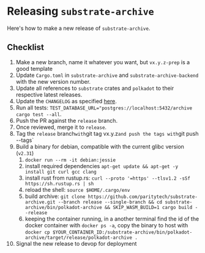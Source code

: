 # Releasing `substrate-archive`

Here's how to make a new release of `substrate-archive`.

## Checklist

1. Make a new branch, name it whatever you want, but `vx.y.z-prep` is a good template
1. Update `Cargo.toml` in `substrate-archive` and `substrate-archive-backend` with the new version number.
1. Update all references to `substrate` crates and `polkadot` to their respective latest releases.
1. Update the `CHANGELOG` as specified [here](https://keepachangelog.com/en/1.0.0/).
1. Run all tests: `TEST_DATABASE_URL="postgres://localhost:5432/archive cargo test --all`.
1. Push the PR against the `release` branch.
1. Once reviewed, merge it to `release`.
1. Tag the `release` branch` with `git tag vx.y.z` and push the tags with `git push --tags`
1. Build a binary for debian, compatible with the current glibc version (`v2.31`)
    1. `docker run --rm -it debian:jessie`
    1. install required dependencies `apt-get update && apt-get -y install git curl gcc clang`
    1. install rust from rustup.rs: `curl --proto '=https' --tlsv1.2 -sSf https://sh.rustup.rs | sh`
    1. reload the shell: `source $HOME/.cargo/env`
    1. build archive: `git clone https://github.com/paritytech/substrate-archive.git --branch release --single-branch && cd substrate-archive/bin/polkadot-archive && SKIP_WASM_BUILD=1 cargo build --release`
    1. keeping the container running, in a another terminal find the id of the docker container with `docker ps -a`, copy the binary to host with `docker cp $YOUR_CONTAINER_ID:/substrate-archive/bin/polkadot-archive/target/release/polkadot-archive .`
1. Signal the new release to devop for deployment
